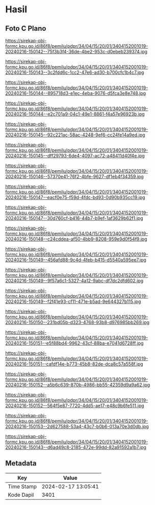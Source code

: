 # Hasil

## Foto C Plano

https://sirekap-obj-formc.kpu.go.id/86f8/pemilu/pdpr/34/04/15/20/01/3404152001019-20240216-150142--75f3b3f4-36de-4be2-953c-d0ebeb239374.jpg

https://sirekap-obj-formc.kpu.go.id/86f8/pemilu/pdpr/34/04/15/20/01/3404152001019-20240216-150143--3c2fdd6c-1cc2-47e6-ad30-b700cfc1b4c7.jpg

https://sirekap-obj-formc.kpu.go.id/86f8/pemilu/pdpr/34/04/15/20/01/3404152001019-20240216-150144--895718d3-e1ec-4eba-9076-d5fca3e8e748.jpg

https://sirekap-obj-formc.kpu.go.id/86f8/pemilu/pdpr/34/04/15/20/01/3404152001019-20240216-150144--e2c701a9-04c1-49e1-8861-f4a57e96923b.jpg

https://sirekap-obj-formc.kpu.go.id/86f8/pemilu/pdpr/34/04/15/20/01/3404152001019-20240216-150145--92c221ac-58ac-4248-9ef6-cc24fe14a9ed.jpg

https://sirekap-obj-formc.kpu.go.id/86f8/pemilu/pdpr/34/04/15/20/01/3404152001019-20240216-150145--dff29793-6de4-4097-ac72-a48411d40f4e.jpg

https://sirekap-obj-formc.kpu.go.id/86f8/pemilu/pdpr/34/04/15/20/01/3404152001019-20240216-150146--57370e41-76f2-4bfe-9627-df1eb4f34359.jpg

https://sirekap-obj-formc.kpu.go.id/86f8/pemilu/pdpr/34/04/15/20/01/3404152001019-20240216-150147--eacf0e75-f59d-4fdc-bd93-0d90b935cc19.jpg

https://sirekap-obj-formc.kpu.go.id/86f8/pemilu/pdpr/34/04/15/20/01/3404152001019-20240216-150147--30d760cf-b416-44b7-b9ef-1af3629b62f1.jpg

https://sirekap-obj-formc.kpu.go.id/86f8/pemilu/pdpr/34/04/15/20/01/3404152001019-20240216-150148--c24cddea-af50-4bb9-8208-959e9d0f54f9.jpg

https://sirekap-obj-formc.kpu.go.id/86f8/pemilu/pdpr/34/04/15/20/01/3404152001019-20240216-150149--456afd88-9c4d-4feb-b415-d5540a595ee7.jpg

https://sirekap-obj-formc.kpu.go.id/86f8/pemilu/pdpr/34/04/15/20/01/3404152001019-20240216-150149--9f57a6c1-5327-4a12-9abc-df7dc2dfd602.jpg

https://sirekap-obj-formc.kpu.go.id/86f8/pemilu/pdpr/34/04/15/20/01/3404152001019-20240216-150149--f2f41e93-cf11-471e-b5ad-9e644327b115.jpg

https://sirekap-obj-formc.kpu.go.id/86f8/pemilu/pdpr/34/04/15/20/01/3404152001019-20240216-150150--231bd05b-d323-4768-93b8-d976985bb269.jpg

https://sirekap-obj-formc.kpu.go.id/86f8/pemilu/pdpr/34/04/15/20/01/3404152001019-20240216-150151--e5f88bd4-9962-43cf-88ba-e7041d6728ff.jpg

https://sirekap-obj-formc.kpu.go.id/86f8/pemilu/pdpr/34/04/15/20/01/3404152001019-20240216-150151--cafdf14e-b773-45b8-82de-dca8c57a558f.jpg

https://sirekap-obj-formc.kpu.go.id/86f8/pemilu/pdpr/34/04/15/20/01/3404152001019-20240216-150152--a5b6c639-870b-4986-bb55-42359d9a9a62.jpg

https://sirekap-obj-formc.kpu.go.id/86f8/pemilu/pdpr/34/04/15/20/01/3404152001019-20240216-150152--564f5e87-7720-4dd5-ae17-e48c9b6fe511.jpg

https://sirekap-obj-formc.kpu.go.id/86f8/pemilu/pdpr/34/04/15/20/01/3404152001019-20240216-150153--2d627588-53a4-43c7-b0b6-013a70e3d0db.jpg

https://sirekap-obj-formc.kpu.go.id/86f8/pemilu/pdpr/34/04/15/20/01/3404152001019-20240216-150143--d6ad49c8-2185-472e-99dd-82a91592a1b7.jpg


## Metadata

| Key        | Value               |
| ---------- | ------------------- |
| Time Stamp | 2024-02-17 13:05:41 |
| Kode Dapil | 3401                |



